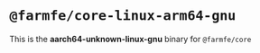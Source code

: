 # `@farmfe/core-linux-arm64-gnu`

This is the **aarch64-unknown-linux-gnu** binary for `@farmfe/core`
